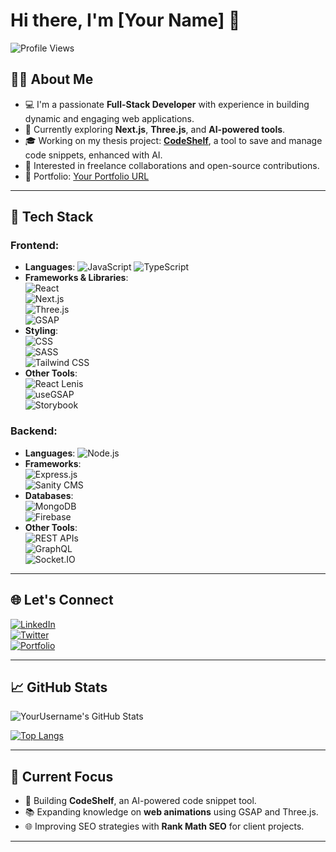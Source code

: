 # Hi there, I'm [Your Name] 👋

![Profile Views](https://komarev.com/ghpvc/?username=YourUsername&color=blue&style=flat-square)

## 👨‍💻 About Me
- 💻 I'm a passionate **Full-Stack Developer** with experience in building dynamic and engaging web applications.
- 🚀 Currently exploring **Next.js**, **Three.js**, and **AI-powered tools**.
- 🎓 Working on my thesis project: [**CodeShelf**](https://github.com/YourUsername/CodeShelf), a tool to save and manage code snippets, enhanced with AI.
- 🌟 Interested in freelance collaborations and open-source contributions.
- 🎨 Portfolio: [Your Portfolio URL](https://yourportfolio.com)

---

## 🔧 Tech Stack

### Frontend:
- **Languages**: ![JavaScript](https://img.shields.io/badge/-JavaScript-yellow?style=flat&logo=javascript) ![TypeScript](https://img.shields.io/badge/-TypeScript-blue?style=flat&logo=typescript)
- **Frameworks & Libraries**:  
  ![React](https://img.shields.io/badge/-React-blue?style=flat&logo=react)  
  ![Next.js](https://img.shields.io/badge/-Next.js-black?style=flat&logo=next.js)  
  ![Three.js](https://img.shields.io/badge/-Three.js-black?style=flat&logo=three.js)  
  ![GSAP](https://img.shields.io/badge/-GSAP-88CE02?style=flat&logo=greensock)
- **Styling**:  
  ![CSS](https://img.shields.io/badge/-CSS3-blue?style=flat&logo=css3)  
  ![SASS](https://img.shields.io/badge/-SASS-CC6699?style=flat&logo=sass)  
  ![Tailwind CSS](https://img.shields.io/badge/-TailwindCSS-38B2AC?style=flat&logo=tailwind-css)
- **Other Tools**:  
  ![React Lenis](https://img.shields.io/badge/-React%20Lenis-green?style=flat)  
  ![useGSAP](https://img.shields.io/badge/-useGSAP-green?style=flat)  
  ![Storybook](https://img.shields.io/badge/-Storybook-FF4785?style=flat&logo=storybook)

### Backend:
- **Languages**: ![Node.js](https://img.shields.io/badge/-Node.js-green?style=flat&logo=node.js)
- **Frameworks**:  
  ![Express.js](https://img.shields.io/badge/-Express.js-lightgrey?style=flat&logo=express)  
  ![Sanity CMS](https://img.shields.io/badge/-Sanity%20CMS-red?style=flat&logo=sanity)
- **Databases**:  
  ![MongoDB](https://img.shields.io/badge/-MongoDB-green?style=flat&logo=mongodb)  
  ![Firebase](https://img.shields.io/badge/-Firebase-orange?style=flat&logo=firebase)
- **Other Tools**:  
  ![REST APIs](https://img.shields.io/badge/-REST%20APIs-brightgreen?style=flat)  
  ![GraphQL](https://img.shields.io/badge/-GraphQL-E10098?style=flat&logo=graphql)  
  ![Socket.IO](https://img.shields.io/badge/-Socket.IO-black?style=flat&logo=socket.io)

---

## 🌐 Let's Connect
[![LinkedIn](https://img.shields.io/badge/-LinkedIn-blue?style=flat&logo=linkedin)](https://linkedin.com/in/YourProfile)  
[![Twitter](https://img.shields.io/badge/-Twitter-blue?style=flat&logo=twitter)](https://twitter.com/YourTwitter)  
[![Portfolio](https://img.shields.io/badge/-Portfolio-ff69b4?style=flat&logo=web)](https://yourportfolio.com)

---

## 📈 GitHub Stats
![YourUsername's GitHub Stats](https://github-readme-stats.vercel.app/api?username=jwmik123&show_icons=true&hide_border=true&count_private=true&theme=tokyonight)

[![Top Langs](https://github-readme-stats.vercel.app/api/top-langs/?username=jwmik123&layout=compact&theme=tokyonight)](https://github.com/anuraghazra/github-readme-stats)

---

## 🎯 Current Focus
- 🌟 Building **CodeShelf**, an AI-powered code snippet tool.
- 📚 Expanding knowledge on **web animations** using GSAP and Three.js.
- 🌐 Improving SEO strategies with **Rank Math SEO** for client projects.

---
